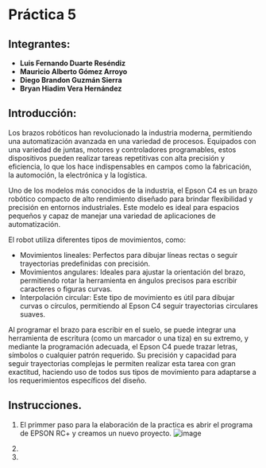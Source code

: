 # Práctica 5

## Integrantes:
- **Luis Fernando Duarte Reséndiz**
- **Mauricio Alberto Gómez Arroyo**
- **Diego Brandon Guzmán Sierra**
- **Bryan Hiadim Vera Hernández**

## Introducción:
Los brazos robóticos han revolucionado la industria moderna, permitiendo una automatización avanzada en una variedad de procesos. Equipados con una variedad de juntas, motores y controladores programables, estos dispositivos pueden realizar tareas repetitivas con alta precisión y eficiencia, lo que los hace indispensables en campos como la fabricación, la automoción, la electrónica y la logística.

Uno de los modelos más conocidos de la industria, el Epson C4 es un brazo robótico compacto de alto rendimiento diseñado para brindar flexibilidad y precisión en entornos industriales. Este modelo es ideal para espacios pequeños y capaz de manejar una variedad de aplicaciones de automatización.

El robot utiliza diferentes tipos de movimientos, como:

- Movimientos lineales: Perfectos para dibujar líneas rectas o seguir trayectorias predefinidas con precisión.
- Movimientos angulares: Ideales para ajustar la orientación del brazo, permitiendo rotar la herramienta en ángulos precisos para escribir caracteres o figuras curvas.
- Interpolación circular: Este tipo de movimiento es útil para dibujar curvas o círculos, permitiendo al Epson C4 seguir trayectorias circulares suaves.
  
Al programar el brazo para escribir en el suelo, se puede integrar una herramienta de escritura (como un marcador o una tiza) en su extremo, y mediante la programación adecuada, el Epson C4 puede trazar letras, símbolos o cualquier patrón requerido. Su precisión y capacidad para seguir trayectorias complejas le permiten realizar esta tarea con gran exactitud, haciendo uso de todos sus tipos de movimiento para adaptarse a los requerimientos específicos del diseño.

## Instrucciones.
1. El primmer paso para la elaboración de la practica es abrir el programa de EPSON RC+ y creamos un nuevo proyecto.
![image](https://github.com/user-attachments/assets/dc677feb-714c-4519-8ccb-f15b9da0af6d)

2. 
3. 
